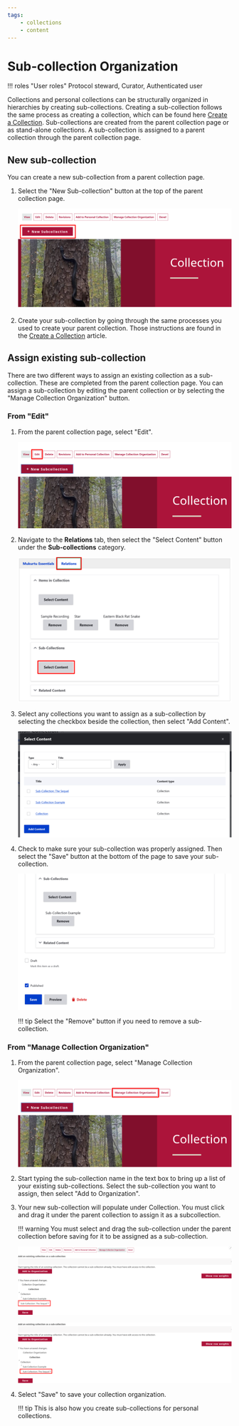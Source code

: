 ```yaml
---
tags: 
    - collections
    - content
---
```

# Sub-collection Organization

!!! roles "User roles" 
    Protocol steward, Curator, Authenticated user

Collections and personal collections can be structurally organized in hierarchies by creating sub-collections. Creating a sub-collection follows the same process as creating a collection, which can be found here [Create a Collection](CreateCollection.md). Sub-collections are created from the parent collection page or as stand-alone collections. A sub-collection is assigned to a parent collection through the parent collection page. 

## New sub-collection

You can create a new sub-collection from a parent collection page.

1. Select the "New Sub-collection" button at the top of the parent collection page.

    ![Screenshot showing a collection page with the New Sub-collection button highlighted.](../_embeds/subcollections1.png)

2. Create your sub-collection by going through the same processes you used to create your parent collection. Those instructions are found in the [Create a Collection](CreateCollection.md) article.

## Assign existing sub-collection

There are two different ways to assign an existing collection as a sub-collection. These are completed from the parent collection page. You can assign a sub-collection by editing the parent collection or by selecting the "Manage Collection Organization" button. 

### From "Edit" 

1. From the parent collection page, select "Edit".

    ![Screenshot showing the top menu of a parent collection page with the edit button highlighted.](../_embeds/subcollections2.png)
 
2. Navigate to the **Relations** tab, then select the "Select Content" button under the **Sub-collections** category.

    ![Screenshot of the relations tab showing the sub-collections field with relations highlighted and select content highlighted under the sub-collection field.](../_embeds/subcollections4.png)

3. Select any collections you want to assign as a sub-collection by selecting the checkbox beside the collection, then select "Add Content". 

    ![Screenshot of the sub-collection pop-up window showing three collection options to the right of checkboxes and the add content button.](../_embeds/subcollections5.png)

4. Check to make sure your sub-collection was properly assigned. Then select the "Save" button at the bottom of the page to save your sub-collection.

    ![Screenshot of the parent collection relations page showing the selected sub-collection and the save button.](../_embeds/subcollections6.png)

    !!! tip
        Select the "Remove" button if you need to remove a sub-collection.

### From "Manage Collection Organization" 

1. From the parent collection page, select "Manage Collection Organization".

    ![Screenshot with the Manage collection organization button highlighted.](../_embeds/subcollections3.png)

2. Start typing the sub-collection name in the text box to bring up a list of your existing sub-collections. Select the sub-collection you want to assign, then select "Add to Organization".

3. Your new sub-collection will populate under Collection. You must click and drag it under the parent collection to assign it as a subcollection.

    !!! warning
        You must select and drag the sub-collection under the parent collection before saving for it to be assigned as a sub-collection.

    ![Screenshot with sub-collection to the left, not arranged under the collection.](../_embeds/subcollections8.png)

    ![Screenshot with sub-collection arranged under the collection.](../_embeds/subcollections9.png)

4. Select "Save" to save your collection organization. 

    !!! tip 
        This is also how you create sub-collections for personal collections.